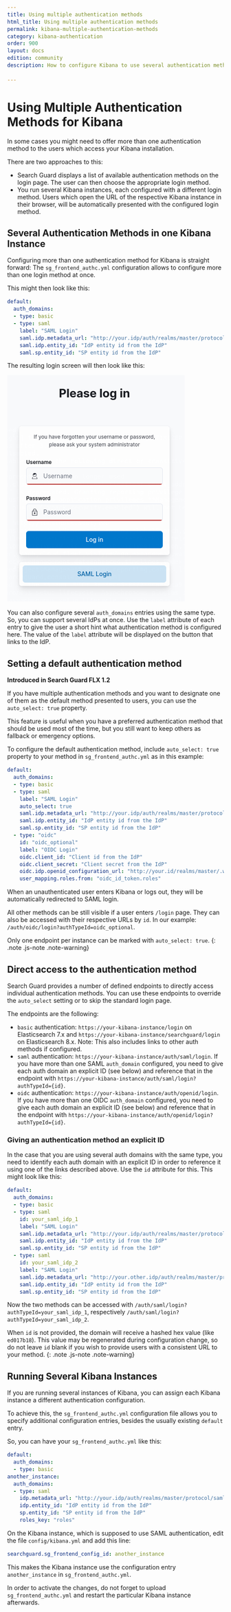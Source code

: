 ```yaml
---
title: Using multiple authentication methods
html_title: Using multiple authentication methods
permalink: kibana-multiple-authentication-methods
category: kibana-authentication
order: 900
layout: docs
edition: community
description: How to configure Kibana to use several authentication methods

---
```

<!---
Copyright 2022 floragunn GmbH
-->

# Using Multiple Authentication Methods for Kibana

In some cases you might need to offer more than one authentication method to the users which access your Kibana installation.

There are two approaches to this:

* Search Guard displays a list of available authentication methods on the login page. The user can then choose the appropriate login method.
* You run several Kibana instances, each configured with a different login method. Users which open the URL of the respective Kibana instance in their browser, will be automatically presented with the configured login method.

## Several Authentication Methods in one Kibana Instance

Configuring more than one authentication method for Kibana is straight forward: The  `sg_frontend_authc.yml` configuration allows to configure more than one login method at once. 

This might then look like this:

```yaml
default:
  auth_domains:
  - type: basic
  - type: saml
    label: "SAML Login"
    saml.idp.metadata_url: "http://your.idp/auth/realms/master/protocol/saml/descriptor"
    saml.idp.entity_id: "IdP entity id from the IdP"
    saml.sp.entity_id: "SP entity id from the IdP"
```

The resulting login screen will then look like this:

![Kibana login page with password based authentication and SAML authentication link](kibana_multi_login.png)

You can also configure several `auth_domains` entries using the same type. So, you can support several IdPs at once. Use the `label` attribute of each entry to give the user a short hint what authentication method is configured here. The value of the `label` attribute will be displayed on the button that links to the IdP.

## Setting a default authentication method

**Introduced in Search Guard FLX 1.2**

If you have multiple authentication methods and you want to designate one of them as the default method presented to users, you can use the `auto_select: true` property.

This feature is useful when you have a preferred authentication method that should be used most of the time, but you still want to keep others as fallback or emergency options.

To configure the default authentication method, include `auto_select: true` property to your method in `sg_frontend_authc.yml` as in this example:

```yaml
default:
  auth_domains:
  - type: basic
  - type: saml
    label: "SAML Login"
    auto_select: true
    saml.idp.metadata_url: "http://your.idp/auth/realms/master/protocol/saml/descriptor"
    saml.idp.entity_id: "IdP entity id from the IdP"
    saml.sp.entity_id: "SP entity id from the IdP"
  - type: "oidc"
    id: "oidc_optional"
    label: "OIDC Login"
    oidc.client_id: "Client id from the IdP"
    oidc.client_secret: "Client secret from the IdP"
    oidc.idp.openid_configuration_url: "http://your.id/realms/master/.well-known/openid-configuration"
    user_mapping.roles.from: "oidc_id_token.roles"

```

When an unauthenticated user enters Kibana or logs out, they will be automatically redirected to SAML login.

All other methods can be still visible if a user enters `/login` page. They can also be accessed with their respective URLs by `id`. In our example: `/auth/oidc/login?authTypeId=oidc_optional`.

Only one endpoint per instance can be marked with `auto_select: true`.
{: .note .js-note .note-warning}

## Direct access to the authentication method

Search Guard provides a number of defined endpoints to directly access individual authentication methods. You can use these endpoints to override the `auto_select` setting or to skip the standard login page. 

The endpoints are the following:

- `basic` authentication: `https://your-kibana-instance/login` on Elasticsearch 7.x and `https://your-kibana-instance/searchguard/login` on Elasticsearch 8.x. Note: This also includes links to other auth methods if configured.
- `saml` authentication: `https://your-kibana-instance/auth/saml/login`. If you have more than one SAML `auth_domain` configured, you need to give each auth domain an explicit ID (see below) and reference that in the endpoint with `https://your-kibana-instance/auth/saml/login?authTypeId={id}`.
- `oidc` authentication: `https://your-kibana-instance/auth/openid/login`. If you have more than one OIDC `auth_domain` configured, you need to give each auth domain an explicit ID (see below) and reference that in the endpoint with `https://your-kibana-instance/auth/openid/login?authTypeId={id}`.

### Giving an authentication method an explicit ID

In the case that you are using several auth domains with the same type, you need to identify each auth domain with an explicit ID in order to reference it using one of the links described above. Use the `id` attribute for this. This might look like this:


```yaml
default:
  auth_domains:
  - type: basic
  - type: saml
    id: your_saml_idp_1
    label: "SAML Login"
    saml.idp.metadata_url: "http://your.idp/auth/realms/master/protocol/saml/descriptor"
    saml.idp.entity_id: "IdP entity id from the IdP"
    saml.sp.entity_id: "SP entity id from the IdP"
  - type: saml
    id: your_saml_idp_2
    label: "SAML Login"
    saml.idp.metadata_url: "http://your.other.idp/auth/realms/master/protocol/saml/descriptor"
    saml.idp.entity_id: "IdP entity id from the IdP"
    saml.sp.entity_id: "SP entity id from the IdP"    
```

Now the two methods can be accessed with `/auth/saml/login?authTypeId=your_saml_idp_1`, respectively `/auth/saml/login?authTypeId=your_saml_idp_2`.

When `id` is not provided, the domain will receive a hashed hex value (like `ed017b18`). This value may be regenerated during configuration change, so do not leave `id` blank if you wish to provide users with a consistent URL to your method.
{: .note .js-note .note-warning}

## Running Several Kibana Instances

If you are running several instances of Kibana, you can assign each Kibana instance a different authentication configuration.

To achieve this, the `sg_frontend_authc.yml` configuration file allows you to specify additional configuration entries, besides the usually existing `default` entry.

So, you can have your `sg_frontend_authc.yml` like this:

```yaml
default:
  auth_domains:
  - type: basic
another_instance:
  auth_domains:  
  - type: saml
    idp.metadata_url: "http://your.idp/auth/realms/master/protocol/saml/descriptor"
    idp.entity_id: "IdP entity id from the IdP"
    sp.entity_id: "SP entity id from the IdP"
    roles_key: "roles"    
```

On the Kibana instance, which is supposed to use SAML authentication, edit the file `config/kibana.yml` and add this line:

```yaml
searchguard.sg_frontend_config_id: another_instance
```

This makes the Kibana instance use the configuration entry `another_instance` in  `sg_frontend_authc.yml`.

In order to activate the changes, do not forget to upload `sg_frontend_authc.yml` and restart the particular Kibana instance afterwards. 
